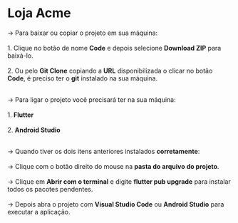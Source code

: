 # Loja Acme

-> Para baixar ou copiar o projeto em sua máquina:<br><br/>
    1. Clique no botão de nome **Code** e depois selecione **Download ZIP** para baixá-lo.<br><br/>
    2. Ou pelo **Git Clone** copiando a **URL** disponibilizada o clicar no botão **Code**, é preciso ter
    o **git** instalado na sua máquina.<br><br/>

-> Para ligar o projeto você precisará ter na sua máquina:<br><br/>
    1. **Flutter**<br><br/>
    2. **Android Studio**<br><br/>
    
-> Quando tiver os dois itens anteriores instalados **corretamente**:<br><br/>
    -> Clique com o botão direito do mouse na **pasta do arquivo do projeto**.<br><br/>
    -> Clique em **Abrir com o terminal** e digite **flutter pub upgrade** para instalar todos os pacotes pendentes.<br><br/>
    -> Depois abra o projeto com **Visual Studio Code** ou **Android Studio** para executar a aplicação.
    
    
    
    
